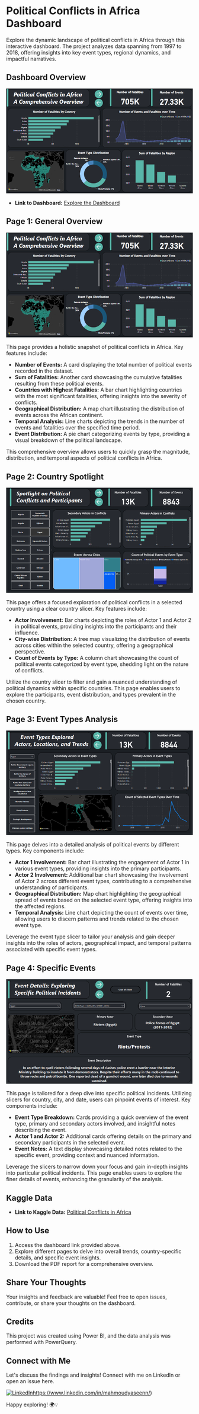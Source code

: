 # Political Conflicts in Africa Dashboard

Explore the dynamic landscape of political conflicts in Africa through this interactive dashboard. The project analyzes data spanning from 1997 to 2018, offering insights into key event types, regional dynamics, and impactful narratives.

## Dashboard Overview

![Dashboard Cover](images/Thumbnail.png)

- **Link to Dashboard:** [Explore the Dashboard](https://shorturl.at/buDEX)
  
## Page 1: General Overview

![General Overview](images/Thumbnail.png)

This page provides a holistic snapshot of political conflicts in Africa. Key features include:

- **Number of Events:** A card displaying the total number of political events recorded in the dataset.
- **Sum of Fatalities:** Another card showcasing the cumulative fatalities resulting from these political events.
- **Countries with Highest Fatalities:** A bar chart highlighting countries with the most significant fatalities, offering insights into the severity of conflicts.
- **Geographical Distribution:** A map chart illustrating the distribution of events across the African continent.
- **Temporal Analysis:** Line charts depicting the trends in the number of events and fatalities over the specified time period.
- **Event Distribution:** A pie chart categorizing events by type, providing a visual breakdown of the political landscape.

This comprehensive overview allows users to quickly grasp the magnitude, distribution, and temporal aspects of political conflicts in Africa.

## Page 2: Country Spotlight

![Country Spotlight](images/2nd_Page.png)

This page offers a focused exploration of political conflicts in a selected country using a clear country slicer. Key features include:

- **Actor Involvement:** Bar charts depicting the roles of Actor 1 and Actor 2 in political events, providing insights into the participants and their influence.
- **City-wise Distribution:** A tree map visualizing the distribution of events across cities within the selected country, offering a geographical perspective.
- **Count of Events by Type:** A column chart showcasing the count of political events categorized by event type, shedding light on the nature of conflicts.

Utilize the country slicer to filter and gain a nuanced understanding of political dynamics within specific countries. This page enables users to explore the participants, event distribution, and types prevalent in the chosen country.

## Page 3: Event Types Analysis

![Event Types Analysis](images/3rd_image.png)

This page delves into a detailed analysis of political events by different types. Key components include:

- **Actor 1 Involvement:** Bar chart illustrating the engagement of Actor 1 in various event types, providing insights into the primary participants.
- **Actor 2 Involvement:** Additional bar chart showcasing the involvement of Actor 2 across different event types, contributing to a comprehensive understanding of participants.
- **Geographical Distribution:** Map chart highlighting the geographical spread of events based on the selected event type, offering insights into the affected regions.
- **Temporal Analysis:** Line chart depicting the count of events over time, allowing users to discern patterns and trends related to the chosen event type.

Leverage the event type slicer to tailor your analysis and gain deeper insights into the roles of actors, geographical impact, and temporal patterns associated with specific event types.

## Page 4: Specific Events

![Specific Events](images/fourth_image.png)

This page is tailored for a deep dive into specific political incidents. Utilizing slicers for country, city, and date, users can pinpoint events of interest. Key components include:

- **Event Type Breakdown:** Cards providing a quick overview of the event type, primary and secondary actors involved, and insightful notes describing the event.
- **Actor 1 and Actor 2:** Additional cards offering details on the primary and secondary participants in the selected event.
- **Event Notes:** A text display showcasing detailed notes related to the specific event, providing context and nuanced information.

Leverage the slicers to narrow down your focus and gain in-depth insights into particular political incidents. This page enables users to explore the finer details of events, enhancing the granularity of the analysis.

## Kaggle Data

- **Link to Kaggle Data:** [Political Conflicts in Africa]([link_to_kaggle_data](https://www.kaggle.com/datasets/robertoberwa/conflicts-in-africa-from-19972018/data))

## How to Use

1. Access the dashboard link provided above.
2. Explore different pages to delve into overall trends, country-specific details, and specific event insights.
3. Download the PDF report for a comprehensive overview.

## Share Your Thoughts

Your insights and feedback are valuable! Feel free to open issues, contribute, or share your thoughts on the dashboard.

## Credits

This project was created using Power BI, and the data analysis was performed with PowerQuery.

## Connect with Me

Let's discuss the findings and insights! Connect with me on LinkedIn or open an issue here.

[![LinkedIn](https://img.shields.io/badge/LinkedIn-YourName-blue.svg)](https://www.linkedin.com/in/mahmoudyaseenn/)https://www.linkedin.com/in/mahmoudyaseenn/)

Happy exploring! 🌍💡
